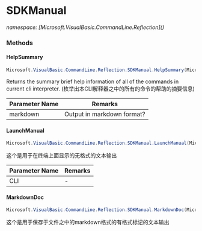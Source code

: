 ﻿# SDKManual
_namespace: [Microsoft.VisualBasic.CommandLine.Reflection](<a href="#" onClick="load('/docs/Microsoft.VisualBasic.CommandLine.Reflection/index.md')"></a>)_





### Methods

#### HelpSummary
```csharp
Microsoft.VisualBasic.CommandLine.Reflection.SDKManual.HelpSummary(Microsoft.VisualBasic.CommandLine.Interpreter,System.Boolean)
```
Returns the summary brief help information of all of the commands in current cli interpreter.
 (枚举出本CLI解释器之中的所有的命令的帮助的摘要信息)

|Parameter Name|Remarks|
|--------------|-------|
|markdown|Output in markdown format?|


#### LaunchManual
```csharp
Microsoft.VisualBasic.CommandLine.Reflection.SDKManual.LaunchManual(Microsoft.VisualBasic.CommandLine.Interpreter)
```
这个是用于在终端上面显示的无格式的文本输出

|Parameter Name|Remarks|
|--------------|-------|
|CLI|-|


#### MarkdownDoc
```csharp
Microsoft.VisualBasic.CommandLine.Reflection.SDKManual.MarkdownDoc(Microsoft.VisualBasic.CommandLine.Interpreter)
```
这个是用于保存于文件之中的markdown格式的有格式标记的文本输出


